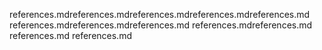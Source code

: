 references.mdreferences.mdreferences.mdreferences.mdreferences.md
references.mdreferences.mdreferences.md
references.mdreferences.md
references.md
references.md

